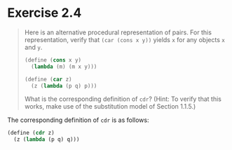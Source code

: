 # Exercise 2.4

> Here is an alternative procedural representation of pairs.
> For this representation, verify that `(car (cons x y))` yields `x` for any objects `x` and `y`.
> ```scheme
> (define (cons x y)
>   (lambda (m) (m x y)))
>
> (define (car z)
>   (z (lambda (p q) p)))
> ```
> What is the corresponding definition of `cdr`?
> (Hint:
> To verify that this works, make use of the substitution model of Section 1.1.5.)



The corresponding definition of `cdr` is as follows:
```scheme
(define (cdr z)
  (z (lambda (p q) q)))
```
